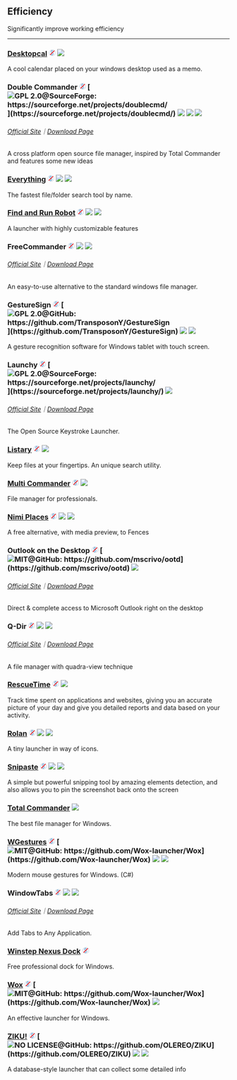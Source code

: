 ## Efficiency

Significantly improve working efficiency

---

### [Desktopcal](http://www.desktopcal.com/) ![](../assets/free.png) ![](../assets/earth-globe.png)

A cool calendar placed on your windows desktop used as a memo.

### Double Commander ![](../assets/free.png) [![](../assets/open-source-icon.png "GPL 2.0@SourceForge: https://sourceforge.net/projects/doublecmd/")](https://sourceforge.net/projects/doublecmd/) ![](../assets/earth-globe.png) ![](../assets/usb.png) ![](../assets/multi_platform.png)

###### [Official Site](https://doublecmd.sourceforge.io/)｜[Download Page](https://sourceforge.net/p/doublecmd/wiki/Download/)

A cross platform open source file manager, inspired by Total Commander and features some new ideas

### [Everything](http://www.voidtools.com/) ![](../assets/free.png) ![](../assets/earth-globe.png) ![](../assets/usb.png)

The fastest file/folder search tool by name.

### [Find and Run Robot](https://www.donationcoder.com/Software/Mouser/findrun/) ![](../assets/free.png) ![](../assets/united-states.png) ![](../assets/usb.png)

A launcher with highly customizable features

### FreeCommander ![](../assets/free.png) ![](../assets/earth-globe.png) ![](../assets/usb.png)

###### [Official Site](http://freecommander.com/en/summary/)｜[Download Page](http://freecommander.com/en/downloads/)

An easy-to-use alternative to the standard windows file manager.

### GestureSign ![](../assets/free.png) [![](../assets/open-source-icon.png "GPL 2.0@GitHub: https://github.com/TransposonY/GestureSign")](https://github.com/TransposonY/GestureSign) ![](../assets/china.png)  ![](../assets/united-states.png)

A gesture recognition software for Windows tablet with touch screen.

### Launchy ![](../assets/free.png) [![](../assets/open-source-icon.png "GPL 2.0@SourceForge: https://sourceforge.net/projects/launchy/")](https://sourceforge.net/projects/launchy/) ![](../assets/earth-globe.png)

###### [Official Site](http://www.launchy.net/)｜[Download Page](http://www.launchy.net/download.php)

The Open Source Keystroke Launcher.

### [Listary](http://www.listary.com/) ![](../assets/free.png) ![](../assets/earth-globe.png)

Keep files at your fingertips. An unique search utility.

### [Multi Commander](http://multicommander.com/) ![](../assets/free.png) ![](../assets/earth-globe.png)

File manager for professionals.

### [Nimi Places](http://mynimi.net/Projects/Nimi-Places/) ![](../assets/free.png) ![](../assets/united-states.png) ![](../assets/usb.png)

A free alternative, with media preview, to Fences

### Outlook on the Desktop ![](../assets/free.png) [![](../assets/open-source-icon.png "MIT@GitHub: https://github.com/mscrivo/ootd")](https://github.com/mscrivo/ootd) ![](../assets/united-states.png)

###### [Official Site](https://outlookonthedesktop.com/)｜[Download Page](https://outlookonthedesktop.com/download)

Direct & complete access to Microsoft Outlook right on the desktop

### Q-Dir ![](../assets/free.png) ![](../assets/earth-globe.png) ![](../assets/usb.png)

###### [Official Site](http://www.softwareok.com/?seite=Freeware/Q-Dir)｜[Download Page](http://www.softwareok.com/?Download=Q-Dir)

A file manager with quadra-view technique

### [RescueTime](https://team.rescuetime.com/) ![](../assets/free.png) ![](../assets/earth-globe.png)

Track time spent on applications and websites, giving you an accurate picture of your day and give you detailed reports and data based on your activity.

### [Rolan](http://www.irolan.com/) ![](../assets/free.png) ![](../assets/china.png) ![](../assets/usb.png)

A tiny launcher in way of icons.

### [Snipaste](https://snipaste.com/) ![](../assets/free.png) ![](../assets/earth-globe.png) ![](../assets/usb.png)

A simple but powerful snipping tool by amazing elements detection, and also allows you to pin the screenshot back onto the screen

### [Total Commander](https://www.ghisler.com/) ![](../assets/earth-globe.png)

The best file manager for Windows.

### [WGestures](http://www.yingdev.com/projects/wgestures) ![](../assets/free.png) [![](../assets/open-source-icon.png "MIT@GitHub: https://github.com/Wox-launcher/Wox")](https://github.com/Wox-launcher/Wox) ![](../assets/china.png) ![](../assets/united-states.png)

Modern mouse gestures for Windows. \(C\#\)

### WindowTabs ![](../assets/free.png) ![](../assets/earth-globe.png) ![](../assets/usb.png)

###### [Official Site](http://windowtabs.com/)｜[Download Page](http://windowtabs.com/download/)

Add Tabs to Any Application.

### [Winstep Nexus Dock](http://www.winstep.net/nexus.asp) ![](../assets/free.png)


Free professional dock for Windows.

### [Wox](http://www.getwox.com/) ![](../assets/free.png) [![](../assets/open-source-icon.png "MIT@GitHub: https://github.com/Wox-launcher/Wox")](https://github.com/Wox-launcher/Wox) ![](../assets/earth-globe.png)

An effective launcher for Windows.

### [ZIKU!](http://ziku.olereo.com/) ![](../assets/free.png) [![](../assets/open-source-icon.png "NO LICENSE@GitHub: https://github.com/OLEREO/ZIKU")](https://github.com/OLEREO/ZIKU) ![](../assets/china.png) ![](../assets/usb.png)

A database-style launcher that can collect some detailed info

